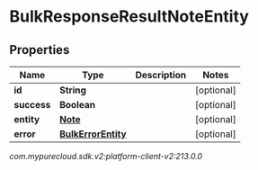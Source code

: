 # BulkResponseResultNoteEntity


## Properties

| Name | Type | Description | Notes |
| ------------ | ------------- | ------------- | ------------- |
| **id** | **String** |  |  [optional] |
| **success** | **Boolean** |  |  [optional] |
| **entity** | [**Note**](Note) |  |  [optional] |
| **error** | [**BulkErrorEntity**](BulkErrorEntity) |  |  [optional] |




_com.mypurecloud.sdk.v2:platform-client-v2:213.0.0_
